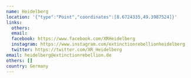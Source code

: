 ```yaml
---
name: Heidelberg
location: '{"type":"Point","coordinates":[8.6724335,49.3987524]}'
links:
  others: 
  email: 
  facebook: https://www.facebook.com/XRHeidelberg
  instagram: https://www.instagram.com/extinctionrebellionheidelberg
  twitter: https://twitter.com/XR_Heidelberg
email: heidelberg@extinctionrebellion.de
others: []
country: Germany
---
```

